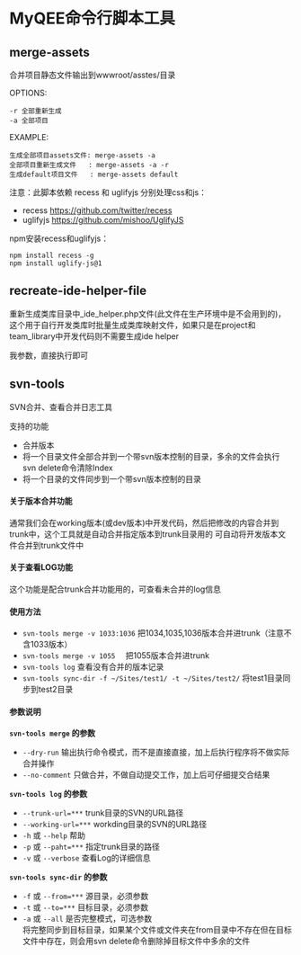 MyQEE命令行脚本工具
================


merge-assets
------------
合并项目静态文件输出到wwwroot/asstes/目录

OPTIONS:

    -r 全部重新生成
    -a 全部项目

EXAMPLE:

    生成全部项目assets文件: merge-assets -a
    全部项目重新生成文件   : merge-assets -a -r
    生成default项目文件   : merge-assets default


注意：此脚本依赖 recess 和 uglifyjs 分别处理css和js：

 * recess   https://github.com/twitter/recess
 * uglifyjs https://github.com/mishoo/UglifyJS

npm安装recess和uglifyjs：

    npm install recess -g
    npm install uglify-js@1




recreate-ide-helper-file
------------------------
重新生成类库目录中_ide_helper.php文件(此文件在生产环境中是不会用到的)，这个用于自行开发类库时批量生成类库映射文件，如果只是在project和team_library中开发代码则不需要生成ide helper

我参数，直接执行即可



svn-tools
---------
SVN合并、查看合并日志工具

支持的功能

 * 合并版本
 * 将一个目录文件全部合并到一个带svn版本控制的目录，多余的文件会执行svn delete命令清除Index
 * 将一个目录的文件同步到一个带svn版本控制的目录

#### 关于版本合并功能 
通常我们会在working版本(或dev版本)中开发代码，然后把修改的内容合并到trunk中，这个工具就是自动合并指定版本到trunk目录用的
可自动将开发版本文件合并到trunk文件中

#### 关于查看LOG功能
这个功能是配合trunk合并功能用的，可查看未合并的log信息


#### 使用方法

* `svn-tools merge -v 1033:1036`              把1034,1035,1036版本合并进trunk（注意不含1033版本）
* `svn-tools merge -v 1055  `                 把1055版本合并进trunk
* `svn-tools log`                             查看没有合并的版本记录
* `svn-tools sync-dir -f ~/Sites/test1/ -t ~/Sites/test2/`    将test1目录同步到test2目录


#### 参数说明

**`svn-tools merge` 的参数**

* `--dry-run` 输出执行命令模式，而不是直接直接，加上后执行程序将不做实际合并操作
* `--no-comment` 只做合并，不做自动提交工作，加上后可仔细提交合结果

**`svn-tools log` 的参数**

* `--trunk-url=***`     trunk目录的SVN的URL路径
* `--working-url=***`   workding目录的SVN的URL路径
* `-h` 或 `--help`      帮助
* `-p` 或 `--paht=***`  指定trunk目录的路径
* `-v` 或 `--verbose`   查看Log的详细信息

**`svn-tools sync-dir` 的参数**

* `-f` 或 `--from=***` 源目录，必须参数
* `-t` 或 `--to=***`   目标目录，必须参数
* `-a` 或 `--all`      是否完整模式，可选参数<br />
  将完整同步到目标目录，如果某个文件或文件夹在from目录中不存在但在目标文件中存在，则会用svn delete命令删除掉目标文件中多余的文件

